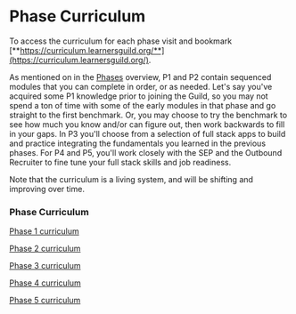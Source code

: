 # Phase Curriculum

To access the curriculum for each phase visit and bookmark [**https://curriculum.learnersguild.org/**](https://curriculum.learnersguild.org/). 

As mentioned on in the [Phases](//Phases/README.md) overview, P1 and P2 contain sequenced modules that you can complete in order, or as needed. Let's say you've acquired some P1 knowledge prior to joining the Guild, so you may not spend a ton of time with some of the early modules in that phase and go straight to the first benchmark. Or, you may choose to try the benchmark to see how much you know and/or can figure out, then work backwards to fill in your gaps. In P3 you'll choose from a selection of full stack apps to build and practice integrating the fundamentals you learned in the previous phases. For P4 and P5, you'll work closely with the SEP and the Outbound Recruiter to fine tune your full stack skills and job readiness. 

Note that the curriculum is a living system, and will be shifting and improving over time.

### Phase Curriculum

[Phase 1 curriculum](https://curriculum.learnersguild.org/phases/1/)

[Phase 2 curriculum](https://curriculum.learnersguild.org/phases/2/)

[Phase 3 curriculum](https://curriculum.learnersguild.org/phases/3/)

[Phase 4 curriculum](https://curriculum.learnersguild.org/phases/4/)

[Phase 5 curriculum](https://curriculum.learnersguild.org/phases/5/)



